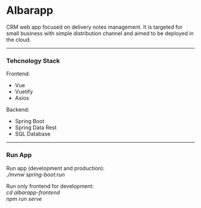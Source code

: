 # Albarapp #

CRM web app focused on delivery notes management. It is targeted for small business with simple distribution channel and aimed to be deployed in the cloud.

---
### Tehcnology Stack ###  
Frontend:
* Vue
* Vuetify
* Axios   

Backend: 
* Spring Boot 
* Spring Data Rest
* SQL Database

---
### Run App ###  

Run app (development and production):   
  _./mvnw spring-boot:run_

Run only frontend for development:      
  _cd albarapp-frontend_      
  _npm run serve_
